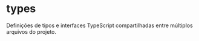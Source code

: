 # types

Definições de tipos e interfaces TypeScript compartilhadas entre múltiplos arquivos do projeto.
